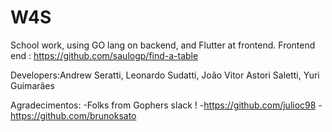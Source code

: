 # W4S
School work, using GO lang on backend, and Flutter at frontend. 
Frontend end : https://github.com/saulogp/find-a-table



Developers:Andrew Seratti, Leonardo Sudatti, João Vitor Astori Saletti, Yuri Guimarães

Agradecimentos: 
-Folks from Gophers slack ! 
-https://github.com/julioc98 
-https://github.com/brunoksato
